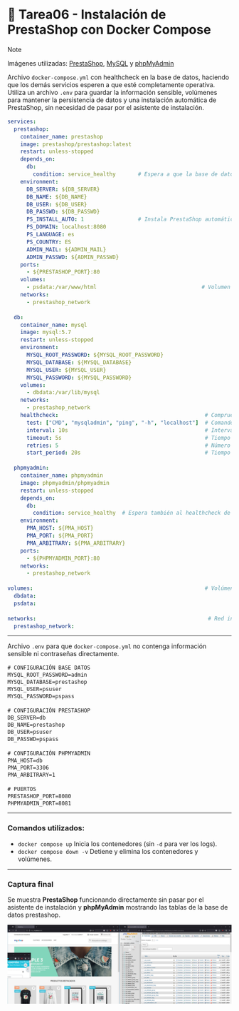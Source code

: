 # 🐳 Tarea06 - Instalación de PrestaShop con Docker Compose

> [!NOTE]
> Imágenes utilizadas: [PrestaShop](https://hub.docker.com/r/prestashop/prestashop/), [MySQL](https://hub.docker.com/_/mysql) y [phpMyAdmin](https://hub.docker.com/_/phpmyadmin)


Archivo `docker-compose.yml` con healthcheck en la base de datos, haciendo que los demás servicios esperen a que esté completamente operativa. Utiliza un archivo `.env` para guardar la información sensible, volúmenes para mantener la persistencia de datos y una instalación automática de PrestaShop, sin necesidad de pasar por el asistente de instalación.
`````yaml
services:
  prestashop:
    container_name: prestashop
    image: prestashop/prestashop:latest
    restart: unless-stopped
    depends_on:
      db:
        condition: service_healthy       # Espera a que la base de datos responda
    environment:
      DB_SERVER: ${DB_SERVER}
      DB_NAME: ${DB_NAME}
      DB_USER: ${DB_USER}
      DB_PASSWD: ${DB_PASSWD}
      PS_INSTALL_AUTO: 1                 # Instala PrestaShop automáticamente
      PS_DOMAIN: localhost:8080
      PS_LANGUAGE: es
      PS_COUNTRY: ES
      ADMIN_MAIL: ${ADMIN_MAIL}
      ADMIN_PASSWD: ${ADMIN_PASSWD}
    ports:
      - ${PRESTASHOP_PORT}:80
    volumes:
      - psdata:/var/www/html                                 # Volumen para la persistencia de datos
    networks:
      - prestashop_network              

  db:
    container_name: mysql
    image: mysql:5.7
    restart: unless-stopped
    environment:
      MYSQL_ROOT_PASSWORD: ${MYSQL_ROOT_PASSWORD}
      MYSQL_DATABASE: ${MYSQL_DATABASE}
      MYSQL_USER: ${MYSQL_USER}
      MYSQL_PASSWORD: ${MYSQL_PASSWORD}
    volumes:
      - dbdata:/var/lib/mysql
    networks:
      - prestashop_network
    healthcheck:                                              # Comprueba que la base de datos está operativa
      test: ["CMD", "mysqladmin", "ping", "-h", "localhost"]  # Comando que comprueba la conexión
      interval: 10s                                           # Intervalo entre comprobaciones
      timeout: 5s                                             # Tiempo máximo de espera por respuesta 
      retries: 5                                              # Número máximo de intentos
      start_period: 20s                                       # Tiempo de espera inicial antes de iniciar la verificación

  phpmyadmin:
    container_name: phpmyadmin
    image: phpmyadmin/phpmyadmin
    restart: unless-stopped
    depends_on:
      db:
        condition: service_healthy  # Espera también al healthcheck de la base de datos
    environment:
      PMA_HOST: ${PMA_HOST}
      PMA_PORT: ${PMA_PORT}
      PMA_ARBITRARY: ${PMA_ARBITRARY}
    ports:
      - ${PHPMYADMIN_PORT}:80
    networks:
      - prestashop_network

volumes:                                                      # Volúmenes para mantener los datos 
  dbdata:
  psdata:

networks:                                                      # Red interna compartida entre los servicios
  prestashop_network:

`````
---
Archivo `.env` para que `docker-compose.yml` no contenga información sensible ni contraseñas directamente.
`````shell
# CONFIGURACIÓN BASE DATOS
MYSQL_ROOT_PASSWORD=admin
MYSQL_DATABASE=prestashop
MYSQL_USER=psuser
MYSQL_PASSWORD=pspass

# CONFIGURACIÓN PRESTASHOP
DB_SERVER=db
DB_NAME=prestashop
DB_USER=psuser
DB_PASSWD=pspass

# CONFIGURACIÓN PHPMYADMIN
PMA_HOST=db
PMA_PORT=3306
PMA_ARBITRARY=1

# PUERTOS
PRESTASHOP_PORT=8080
PHPMYADMIN_PORT=8081
`````

----
### Comandos utilizados:
- `docker compose up` Inicia los contenedores (sin `-d` para ver los logs).
- `docker compose down -v` Detiene y elimina los contenedores y volúmenes.

---

### Captura final
Se muestra **PrestaShop** funcionando directamente sin pasar por el asistente de instalación y **phpMyAdmin** mostrando las tablas
de la base de datos prestashop.

![1.PNG](img%2F1.PNG)
